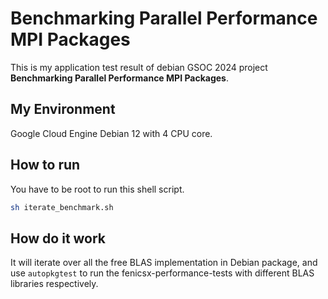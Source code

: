 # Benchmarking Parallel Performance MPI Packages
This is my application test result of debian GSOC 2024 project **Benchmarking Parallel Performance MPI Packages**.

## My Environment
Google Cloud Engine Debian 12 with 4 CPU core.

## How to run
You have to be root to run this shell script.
```bash
sh iterate_benchmark.sh
```

## How do it work
It will iterate over all the free BLAS implementation in Debian package, and use `autopkgtest` to run the fenicsx-performance-tests with different BLAS libraries respectively. 
